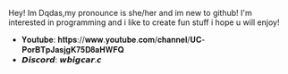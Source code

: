 Hey! Im Dqdas,my pronounce is she/her and im new to github!
I'm interested in programming and i like to create fun stuff
i hope u will enjoy!
- 𝐘𝐨𝐮𝐭𝐮𝐛𝐞: 𝐡𝐭𝐭𝐩𝐬://𝐰𝐰𝐰.𝐲𝐨𝐮𝐭𝐮𝐛𝐞.𝐜𝐨𝐦/𝐜𝐡𝐚𝐧𝐧𝐞𝐥/𝐔𝐂-𝐏𝐨𝐫𝐁𝐓𝐩𝐉𝐚𝐬𝐣𝐠𝐊𝟕𝟓𝐃𝟖𝐚𝐇𝐖𝐅𝐐
- 𝘿𝙞𝙨𝙘𝙤𝙧𝙙: 𝙬𝙗𝙞𝙜𝙘𝙖𝙧.𝙘
